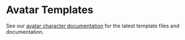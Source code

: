 # Avatar Templates

See our [avatar character documentation](https://create.roblox.com/docs/art/avatar) for the latest template files and documentation.
